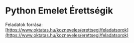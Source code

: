 # Python Emelet Érettségik

Feladatok forrása: [https://www.oktatas.hu/kozneveles/erettsegi/feladatsorok](https://www.oktatas.hu/kozneveles/erettsegi/feladatsorok)